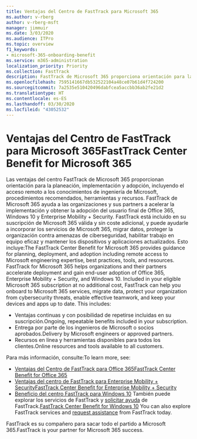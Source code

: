 ```yaml
---
title: Ventajas del Centro de FastTrack para Microsoft 365
ms.author: v-rberg
author: v-rberg-msft
manager: jimmuir
ms.date: 3/03/2020
ms.audience: ITPro
ms.topic: overview
f1_keywords:
- microsoft-365-onboarding-benefit
ms.service: m365-administration
localization_priority: Priority
ms.collection: FastTrack
description: FastTrack de Microsoft 365 proporciona orientación para la planeación, implementación y adopción, incluyendo el acceso remoto a los conocimientos de ingeniería de Microsoft, procedimientos recomendados, herramientas y recursos. FastTrack de Microsoft 365 ayuda a las organizaciones y sus partners a acelerar la implementación y obtener la adopción del usuario final de Office 365, Windows 10 y Enterprise Mobility + Security.
ms.openlocfilehash: 7595141667db532522104a48ce07b61d4f724200
ms.sourcegitcommit: 7a2535e510420496dabfcea5accbb36ab2fe21d2
ms.translationtype: HT
ms.contentlocale: es-ES
ms.lasthandoff: 03/30/2020
ms.locfileid: "43052532"
---
```

# <a name="fasttrack-center-benefit-for-microsoft-365"></a><span data-ttu-id="7383c-104">Ventajas del Centro de FastTrack para Microsoft 365</span><span class="sxs-lookup"><span data-stu-id="7383c-104">FastTrack Center Benefit for Microsoft 365</span></span>

<span data-ttu-id="7383c-p102">Las ventajas del centro FastTrack de Microsoft 365 proporcionan orientación para la planeación, implementación y adopción, incluyendo el acceso remoto a los conocimientos de ingeniería de Microsoft, procedimientos recomendados, herramientas y recursos. FastTrack de Microsoft 365 ayuda a las organizaciones y sus partners a acelerar la implementación y obtener la adopción del usuario final de Office 365, Windows 10 y Enterprise Mobility + Security. FastTrack está incluido en su suscripción de Microsoft 365 válida y sin coste adicional, y puede ayudarle a incorporar los servicios de Microsoft 365, migrar datos, proteger la organización contra amenazas de ciberseguridad, habilitar trabajo en equipo eficaz y mantener los dispositivos y aplicaciones actualizados. Esto incluye:</span><span class="sxs-lookup"><span data-stu-id="7383c-p102">The FastTrack Center Benefit for Microsoft 365 provides guidance for planning, deployment, and adoption including remote access to Microsoft engineering expertise, best practices, tools, and resources. FastTrack for Microsoft 365 helps organizations and their partners accelerate deployment and gain end-user adoption of Office 365, Enterprise Mobility + Security, and Windows 10. Included in your eligible Microsoft 365 subscription at no additional cost, FastTrack can help you onboard to Microsoft 365 services, migrate data, protect your organization from cybersecurity threats, enable effective teamwork, and keep your devices and apps up to date. This includes:</span></span>

- <span data-ttu-id="7383c-109">Ventajas continuas y con posibilidad de repetirse incluidas en su suscripción.</span><span class="sxs-lookup"><span data-stu-id="7383c-109">Ongoing, repeatable benefits included in your subscription.</span></span>
- <span data-ttu-id="7383c-110">Entrega por parte de los ingenieros de Microsoft o socios aprobados.</span><span class="sxs-lookup"><span data-stu-id="7383c-110">Delivery by Microsoft engineers or approved partners.</span></span>
- <span data-ttu-id="7383c-111">Recursos en línea y herramientas disponibles para todos los clientes.</span><span class="sxs-lookup"><span data-stu-id="7383c-111">Online resources and tools available to all customers.</span></span>
  
<span data-ttu-id="7383c-112">Para más información, consulte:</span><span class="sxs-lookup"><span data-stu-id="7383c-112">To learn more, see:</span></span>

- [<span data-ttu-id="7383c-113">Ventajas del Centro de FastTrack para Office 365</span><span class="sxs-lookup"><span data-stu-id="7383c-113">FastTrack Center Benefit for Office 365</span></span>](O365-fasttrack-benefit-for-office-365.md) 
- [<span data-ttu-id="7383c-114">Ventajas del centro de FastTrack para Enterprise Mobility + Security</span><span class="sxs-lookup"><span data-stu-id="7383c-114">FastTrack Center Benefit for Enterprise Mobility + Security</span></span>](EMS-fasttrack-benefit-for-EMS.md)
- <span data-ttu-id="7383c-115">[Beneficio del centro FastTrack para Windows 10](Win-10-fasttrack-benefit-for-Windows-10.md) También puede explorar los servicios de FastTrack y [solicitar ayuda](https://go.microsoft.com/fwlink/p/?LinkId=2003903) de FastTrack.</span><span class="sxs-lookup"><span data-stu-id="7383c-115">[FastTrack Center Benefit for Windows 10](Win-10-fasttrack-benefit-for-Windows-10.md) You can also explore FastTrack services and [request assistance](https://go.microsoft.com/fwlink/p/?LinkId=2003903) from FastTrack today.</span></span>

<span data-ttu-id="7383c-116">FastTrack es su compañero para sacar todo el partido a Microsoft 365.</span><span class="sxs-lookup"><span data-stu-id="7383c-116">FastTrack is your partner for Microsoft 365 success.</span></span>
  